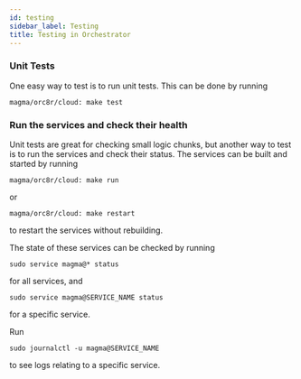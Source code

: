 ```yaml
---
id: testing
sidebar_label: Testing
title: Testing in Orchestrator
---
```

### Unit Tests
One easy way to test is to run unit tests. This can be done by running
```
magma/orc8r/cloud: make test
```

### Run the services and check their health
Unit tests are great for checking small logic chunks, 
but another way to test is to run the services and check their status.
The services can be built and started by running
```
magma/orc8r/cloud: make run
```
or 
```
magma/orc8r/cloud: make restart
```
to restart the services without rebuilding.

The state of these services can be checked by running
```
sudo service magma@* status
```
for all services, and
```
sudo service magma@SERVICE_NAME status
```
for a specific service.

Run 
```
sudo journalctl -u magma@SERVICE_NAME
```
to see logs relating to a specific service.